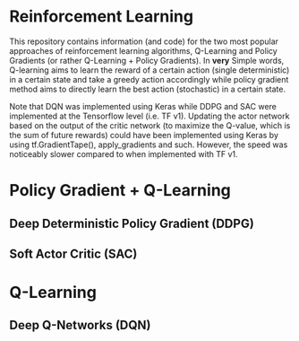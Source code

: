 Reinforcement Learning
======================

This repository contains information (and code) for the two most popular approaches of reinforcement learning algorithms, Q-Learning and Policy Gradients (or rather Q-Learning + Policy Gradients). In **very** Simple words, Q-learning aims to learn the reward of a certain action (single deterministic) in a certain state and take a greedy action accordingly while policy gradient method aims to directly learn the best action (stochastic) in a certain state.

Note that DQN was implemented using Keras while DDPG and SAC were implemented at the Tensorflow level (i.e. TF v1). Updating the actor network based on the output of the critic network (to maximize the Q-value, which is the sum of future rewards) could have been implemented using Keras by using tf.GradientTape(), apply_gradients and such. However, the speed was noticeably slower compared to when implemented with TF v1.

# Policy Gradient + Q-Learning
## Deep Deterministic Policy Gradient (DDPG)

## Soft Actor Critic (SAC)



# Q-Learning
## Deep Q-Networks (DQN)

